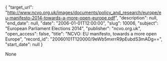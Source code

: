 {
  "target_url": "http://www.ncvo.org.uk/images/documents/policy_and_research/europe/eu-manifesto-2014-towards-a-more-open-europe.pdf", 
  "description": null, 
  "end_date": null, 
  "date": "2006-01-01T12:00:00", 
  "slug": 10006, 
  "subject": "European Parliament Elections 2014", 
  "publisher": "ncvo.org.uk", 
  "open_access": false, 
  "title": "NCVO: EU manifesto, towards a more open Europe", 
  "record_id": "20060101T120000/9eWb5mxrrR9pEubdS3mADg==", 
  "start_date": null
}

None